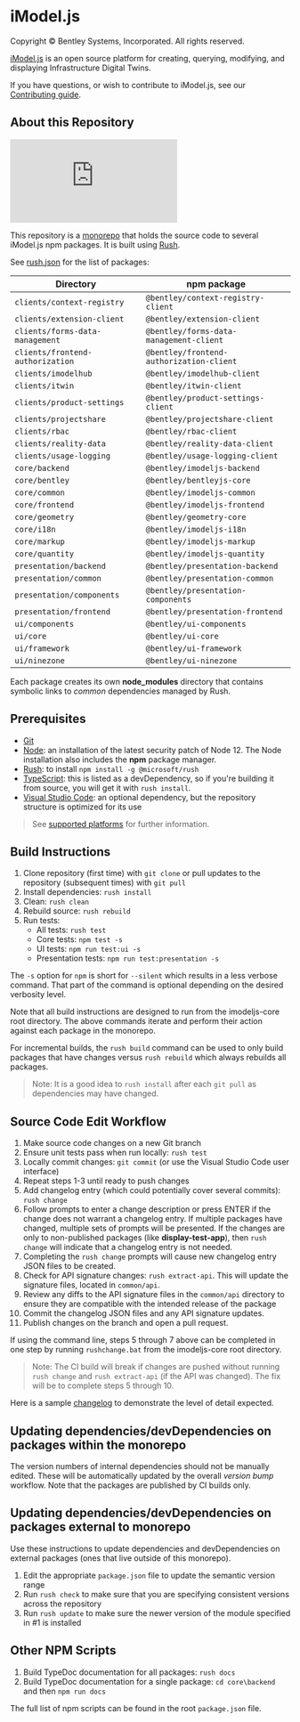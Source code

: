 ﻿# iModel.js

Copyright © Bentley Systems, Incorporated. All rights reserved.

[iModel.js](http://imodeljs.org) is an open source platform for creating, querying, modifying, and displaying Infrastructure Digital Twins.

If you have questions, or wish to contribute to iModel.js, see our [Contributing guide](./CONTRIBUTING.md).

## About this Repository

[![Build status](https://dev.azure.com/imodeljs/imodeljs/_apis/build/status/iModel.js)](https://dev.azure.com/imodeljs/imodeljs/_build/latest?definitionId=1)

This repository is a [monorepo](https://en.wikipedia.org/wiki/Monorepo) that holds the source code to several iModel.js npm packages. It is built using [Rush](http://rushjs.io/).

See [rush.json](./rush.json) for the list of packages:

| Directory                        | npm package                              |
| -------------------------------- | ---------------------------------------- |
| `clients/context-registry`       | `@bentley/context-registry-client`       |
| `clients/extension-client`       | `@bentley/extension-client`              |
| `clients/forms-data-management`  | `@bentley/forms-data-management-client`  |
| `clients/frontend-authorization` | `@bentley/frontend-authorization-client` |
| `clients/imodelhub`              | `@bentley/imodelhub-client`              |
| `clients/itwin`                  | `@bentley/itwin-client`                  |
| `clients/product-settings`       | `@bentley/product-settings-client`       |
| `clients/projectshare`           | `@bentley/projectshare-client`           |
| `clients/rbac`                   | `@bentley/rbac-client`                   |
| `clients/reality-data`           | `@bentley/reality-data-client`           |
| `clients/usage-logging`          | `@bentley/usage-logging-client`          |
| `core/backend`                   | `@bentley/imodeljs-backend`              |
| `core/bentley`                   | `@bentley/bentleyjs-core`                |
| `core/common`                    | `@bentley/imodeljs-common`               |
| `core/frontend`                  | `@bentley/imodeljs-frontend`             |
| `core/geometry`                  | `@bentley/geometry-core`                 |
| `core/i18n`                      | `@bentley/imodeljs-i18n`                 |
| `core/markup`                    | `@bentley/imodeljs-markup`               |
| `core/quantity`                  | `@bentley/imodeljs-quantity`             |
| `presentation/backend`           | `@bentley/presentation-backend`          |
| `presentation/common`            | `@bentley/presentation-common`           |
| `presentation/components`        | `@bentley/presentation-components`       |
| `presentation/frontend`          | `@bentley/presentation-frontend`         |
| `ui/components`                  | `@bentley/ui-components`                 |
| `ui/core`                        | `@bentley/ui-core`                       |
| `ui/framework`                   | `@bentley/ui-framework`                  |
| `ui/ninezone`                    | `@bentley/ui-ninezone`                   |

Each package creates its own **node_modules** directory that contains symbolic links to *common* dependencies managed by Rush.

## Prerequisites

* [Git](https://git-scm.com/)
* [Node](https://nodejs.org/en/): an installation of the latest security patch of Node 12. The Node installation also includes the **npm** package manager.
* [Rush](https://github.com/Microsoft/web-build-tools/wiki/Rush): to install `npm install -g @microsoft/rush`
* [TypeScript](https://www.typescriptlang.org/): this is listed as a devDependency, so if you're building it from source, you will get it with `rush install`.
* [Visual Studio Code](https://code.visualstudio.com/): an optional dependency, but the repository structure is optimized for its use

> See [supported platforms](./docs/learning/SupportedPlatforms.md) for further information.

## Build Instructions

1. Clone repository (first time) with `git clone` or pull updates to the repository (subsequent times) with `git pull`
2. Install dependencies: `rush install`
3. Clean: `rush clean`
4. Rebuild source: `rush rebuild`
5. Run tests:
    * All tests: `rush test`
    * Core tests: `npm test -s`
    * UI tests: `npm run test:ui -s`
    * Presentation tests: `npm run test:presentation -s`

The `-s` option for `npm` is short for `--silent` which results in a less verbose command.
That part of the command is optional depending on the desired verbosity level.

Note that all build instructions are designed to run from the imodeljs-core root directory.
The above commands iterate and perform their action against each package in the monorepo.

For incremental builds, the `rush build` command can be used to only build packages that have changes versus `rush rebuild` which always rebuilds all packages.

> Note: It is a good idea to `rush install` after each `git pull` as dependencies may have changed.

## Source Code Edit Workflow

1. Make source code changes on a new Git branch
2. Ensure unit tests pass when run locally: `rush test`
3. Locally commit changes: `git commit` (or use the Visual Studio Code user interface)
4. Repeat steps 1-3 until ready to push changes
5. Add changelog entry (which could potentially cover several commits): `rush change`
6. Follow prompts to enter a change description or press ENTER if the change does not warrant a changelog entry. If multiple packages have changed, multiple sets of prompts will be presented. If the changes are only to non-published packages (like **display-test-app**), then `rush change` will indicate that a changelog entry is not needed.
7. Completing the `rush change` prompts will cause new changelog entry JSON files to be created.
8. Check for API signature changes: `rush extract-api`.  This will update the signature files, located in `common/api`.
9. Review any diffs to the API signature files in the `common/api` directory to ensure they are compatible with the intended release of the package
10. Commit the changelog JSON files and any API signature updates.
11. Publish changes on the branch and open a pull request.

If using the command line, steps 5 through 7 above can be completed in one step by running `rushchange.bat` from the imodeljs-core root directory.
> Note: The CI build will break if changes are pushed without running `rush change` and `rush extract-api` (if the API was changed). The fix will be to complete steps 5 through 10.

Here is a sample [changelog](https://github.com/Microsoft/web-build-tools/blob/master/apps/rush/CHANGELOG.md) to demonstrate the level of detail expected.

## Updating dependencies/devDependencies on packages within the monorepo

The version numbers of internal dependencies should not be manually edited.
These will be automatically updated by the overall *version bump* workflow.
Note that the packages are published by CI builds only.

## Updating dependencies/devDependencies on packages external to monorepo

Use these instructions to update dependencies and devDependencies on external packages (ones that live outside of this monorepo).

1. Edit the appropriate `package.json` file to update the semantic version range
2. Run `rush check` to make sure that you are specifying consistent versions across the repository
3. Run `rush update` to make sure the newer version of the module specified in #1 is installed

## Other NPM Scripts

1. Build TypeDoc documentation for all packages: `rush docs`
2. Build TypeDoc documentation for a single package: `cd core\backend` and then `npm run docs`

The full list of npm scripts can be found in the root `package.json` file.
